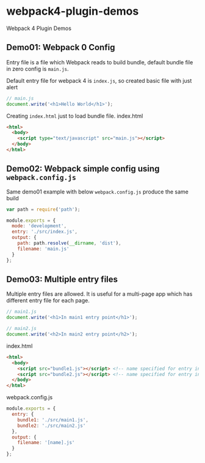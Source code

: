 # webpack4-plugin-demos
Webpack 4 Plugin Demos
## Demo01: Webpack 0 Config
Entry file is a file which Webpack reads to build bundle, default bundle file in zero config is  `main.js`.

Default entry file for webpack 4 is `index.js`, so created basic file with just alert

```javascript
// main.js
document.write('<h1>Hello World</h1>');
```
Creating `index.html` just to load bundle file.
index.html

```html
<html>
  <body>
    <script type="text/javascript" src="main.js"></script>
  </body>
</html>
```

## Demo02: Webpack simple config using `webpack.config.js`
Same demo01 example with below `webpack.config.js` produce the same build
```javascript
var path = require('path');

module.exports = {
  mode: 'development',
  entry: './src/index.js',
  output: {
    path: path.resolve(__dirname, 'dist'),
    filename: 'main.js'
  }
};
```

## Demo03: Multiple entry files 
Multiple entry files are allowed. It is useful for a multi-page app which has different entry file for each page.

```javascript
// main1.js
document.write('<h1>In main1 entry point</h1>');

// main2.js
document.write('<h2>In main2 entry point</h2>');
```

index.html

```html
<html>
  <body>
    <script src="bundle1.js"></script> <!-- name specified for entry in webpack.config.js-->
    <script src="bundle2.js"></script> <!-- name specified for entry in webpack.config.js-->
  </body>
</html>
```

webpack.config.js

```javascript
module.exports = {
  entry: {
    bundle1: './src/main1.js',
    bundle2: './src/main2.js'
  },
  output: {
    filename: '[name].js'
  }
};
```

